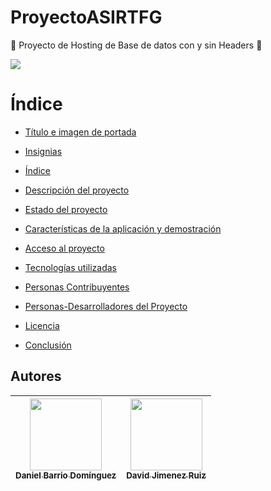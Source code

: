# ProyectoASIRTFG
:construction: Proyecto de Hosting de Base de datos con y sin Headers :construction:

<p align="left">
  <img src="https://img.shields.io/badge/STATUS-EN%20DESAROLLO-green">
</p>


# Índice

* [Título e imagen de portada](#Título-e-imagen-de-portada)

* [Insignias](#insignias)

* [Índice](#índice)

* [Descripción del proyecto](#descripción-del-proyecto)

* [Estado del proyecto](#Estado-del-proyecto)

* [Características de la aplicación y demostración](#Características-de-la-aplicación-y-demostración)

* [Acceso al proyecto](#acceso-proyecto)

* [Tecnologías utilizadas](#tecnologías-utilizadas)

* [Personas Contribuyentes](#personas-contribuyentes)

* [Personas-Desarrolladores del Proyecto](#personas-desarrolladores)

* [Licencia](#licencia)

* [Conclusión](#conclusión)


## Autores

| [<img src="https://avatars.githubusercontent.com/u/145673109?v=4" width="115"><br><sub>Daniel Barrio Domínguez</sub>](https://github.com/DanieBarrio) | [<img src="https://avatars.githubusercontent.com/u/145720278?v=4" width="115"><br><sub>David Jimenez Ruiz</sub>](https://github.com/Davidjimenez05) |
|:-------------------------------------------------------------------------------------------------------------------------------------------------:|:-----------------------------------------------------------------------------------------------------------------------------------------------:|
